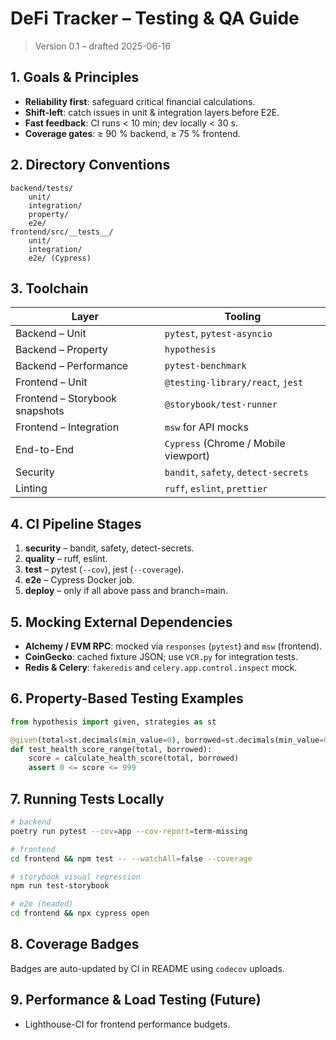 # DeFi Tracker – Testing & QA Guide

> Version 0.1 – drafted 2025-06-16

## 1. Goals & Principles

- **Reliability first**: safeguard critical financial calculations.
- **Shift-left**: catch issues in unit & integration layers before E2E.
- **Fast feedback**: CI runs < 10 min; dev locally < 30 s.
- **Coverage gates**: ≥ 90 % backend, ≥ 75 % frontend.

## 2. Directory Conventions

```
backend/tests/
    unit/
    integration/
    property/
    e2e/
frontend/src/__tests__/
    unit/
    integration/
    e2e/ (Cypress)
```

## 3. Toolchain

| Layer                          | Tooling                              |
| ------------------------------ | ------------------------------------ |
| Backend – Unit                 | `pytest`, `pytest-asyncio`           |
| Backend – Property             | `hypothesis`                         |
| Backend – Performance          | `pytest-benchmark`                   |
| Frontend – Unit                | `@testing-library/react`, `jest`     |
| Frontend – Storybook snapshots | `@storybook/test-runner`             |
| Frontend – Integration         | `msw` for API mocks                  |
| End-to-End                     | `Cypress` (Chrome / Mobile viewport) |
| Security                       | `bandit`, `safety`, `detect-secrets` |
| Linting                        | `ruff`, `eslint`, `prettier`         |

## 4. CI Pipeline Stages

1. **security** – bandit, safety, detect-secrets.
2. **quality** – ruff, eslint.
3. **test** – pytest (`--cov`), jest (`--coverage`).
4. **e2e** – Cypress Docker job.
5. **deploy** – only if all above pass and branch=main.

## 5. Mocking External Dependencies

- **Alchemy / EVM RPC**: mocked via `responses` (`pytest`) and `msw` (frontend).
- **CoinGecko**: cached fixture JSON; use `VCR.py` for integration tests.
- **Redis & Celery**: `fakeredis` and `celery.app.control.inspect` mock.

## 6. Property-Based Testing Examples

```python
from hypothesis import given, strategies as st

@given(total=st.decimals(min_value=0), borrowed=st.decimals(min_value=0))
def test_health_score_range(total, borrowed):
    score = calculate_health_score(total, borrowed)
    assert 0 <= score <= 999
```

## 7. Running Tests Locally

```bash
# backend
poetry run pytest --cov=app --cov-report=term-missing

# frontend
cd frontend && npm test -- --watchAll=false --coverage

# storybook visual regression
npm run test-storybook

# e2e (headed)
cd frontend && npx cypress open
```

## 8. Coverage Badges

Badges are auto-updated by CI in README using `codecov` uploads.

## 9. Performance & Load Testing (Future)

- Lighthouse-CI for frontend performance budgets.
